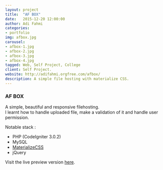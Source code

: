 ```yaml
---
layout: project
title:  "AF BOX"
date:   2015-12-20 12:00:00
author: Adi Fahmi
categories:
- portfolio
img: afbox.jpg
carousel:
- afbox-1.jpg
- afbox-2.jpg
- afbox-3.jpg
- afbox-4.jpg
tagged: Web, Self Project, College
client: Self Project.
website: http://adifahmi.orgfree.com/afbox/
description: A simple file hosting with materialize CSS.
---
```

<h3>AF BOX</h3>

<p>A simple, beautiful and responsive filehosting. <br> 
I learnt how to handle uploaded file, make a validation of it and handle user permission. <br>

Notable stack :
<ul>
    <li>PHP (CodeIgniter 3.0.2)</li>
    <li>MySQL</li>
    <li><a href="http://materializecss.com" target="_blank">MaterializeCSS</a></li>
    <li>jQuery</li>
</ul>

Visit the live preview version <a href="http://adifahmi.orgfree.com/afbox/" target="_blank">here</a>.</p>
